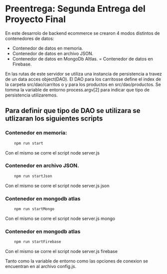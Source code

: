 # Preentrega: Segunda Entrega del Proyecto Final

En este desarrolo de backend ecommerce se crearon 4 modos distintos de contenedores de datos:

- Contenedor de datos en memoria.
- Contenedor de datos en archivo JSON.
- Contenedor de datos en MongoDb Altlas.
= Contenedor de datos en Firebase.

En las rutas de este servidor se utiliza una instancia de persistencia a travez de un data acces object(DAO). El DAO para los carritosse define el index de la carpeta src/dao/carritos o y para los productos en src/dao/productos. Se tomma la variable de entorno process.argv[2] para indicar que tipo de persistencia utilizaremos.


## Para definir que tipo de DAO se utilizara se utlizaran los siguientes scripts

### Contenedor en memoria:

```sh
    npm run start
```
Con el mismo se corre el script node server.js

### Contenedor en archivo JSON.

```sh
    npm run startJson
```
Con el mismo se corre el script node server.js json

### Contenedor en mongodb atlas

```sh
    npm run startMongo
```

Con el mismo se corre el script node server.js mongo

### Contenedor en mongodb atlas

```sh
    npm run startFirebase
```

Con el mismo se corre el script node server.js firebase

Tanto como la variable de entorno como las opciones de conexion se encuentran en al archivo config.js.